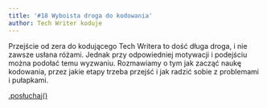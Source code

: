 ```yaml
---
title: '#18 Wyboista droga do kodowania'
author: Tech Writer koduje
---
```


Przejście od zera do kodującego Tech Writera to dość długa droga, i nie zawsze
usłana różami. Jednak przy odpowiedniej motywacji i podejściu można podołać temu
wyzwaniu. Rozmawiamy o tym jak zacząć naukę kodowania, przez jakie etapy trzeba
przejść i jak radzić sobie z problemami i pułapkami.

<a class="brandButton" href="https://anchor.fm/docdeveloper/episodes/18-Wyboista-droga-do-kodowania-ef4tjd/a-a2dv5c1" target="_blank" rel="noopener noreferrer">.posłuchaj()</a>
